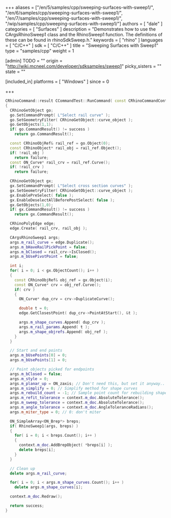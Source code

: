 +++
aliases = ["/en/5/samples/cpp/sweeping-surfaces-with-sweep1/", "/en/6/samples/cpp/sweeping-surfaces-with-sweep1/", "/en/7/samples/cpp/sweeping-surfaces-with-sweep1/", "/wip/samples/cpp/sweeping-surfaces-with-sweep1/"]
authors = [ "dale" ]
categories = [ "Surfaces" ]
description = "Demonstrates how to use the CArgsRhinoSweep1 class and the RhinoSweep1 function. The definitions of these can be found in rhinoSdkSweep.h."
keywords = [ "rhino" ]
languages = [ "C/C++" ]
sdk = [ "C/C++" ]
title = "Sweeping Surfaces with Sweep1"
type = "samples/cpp"
weight = 1

[admin]
TODO = ""
origin = "http://wiki.mcneel.com/developer/sdksamples/sweep1"
picky_sisters = ""
state = ""

[included_in]
platforms = [ "Windows" ]
since = 0

+++

```cpp
CRhinoCommand::result CCommandTest::RunCommand( const CRhinoCommandContext& context )
{
  CRhinoGetObject go;
  go.SetCommandPrompt( L"Select rail curve" );
  go.SetGeometryFilter( CRhinoGetObject::curve_object );
  go.GetObjects(1,1);
  if( go.CommandResult() != success )
    return go.CommandResult();

  const CRhinoObjRef& rail_ref = go.Object(0);
  const CRhinoObject* rail_obj = rail_ref.Object();
  if( !rail_obj )
    return failure;
  const ON_Curve* rail_crv = rail_ref.Curve();
  if( !rail_crv )
    return failure;

  CRhinoGetObject gx;
  gx.SetCommandPrompt( L"Select cross section curves" );
  gx.SetGeometryFilter( CRhinoGetObject::curve_object );
  gx.EnablePreSelect( false );
  gx.EnableDeselectAllBeforePostSelect( false );
  gx.GetObjects(1,0);
  if( gx.CommandResult() != success )
    return gx.CommandResult();

  CRhinoPolyEdge edge;
  edge.Create( rail_crv, rail_obj );

  CArgsRhinoSweep1 args;
  args.m_rail_curve = edge.Duplicate();
  args.m_bHaveRailPickPoint = false;
  args.m_bClosed = rail_crv->IsClosed();
  args.m_bUsePivotPoint = false;

  int i;
  for( i = 0; i < gx.ObjectCount(); i++ )
  {
    const CRhinoObjRef& obj_ref = gx.Object(i);
    const ON_Curve* crv = obj_ref.Curve();
    if( crv )
    {
      ON_Curve* dup_crv = crv->DuplicateCurve();

      double t = 0;
      edge.GetClosestPoint( dup_crv->PointAtStart(), &t );

      args.m_shape_curves.Append( dup_crv );
      args.m_rail_params.Append( t );
      args.m_shape_objrefs.Append( obj_ref );
    }
  }

  // Start and end points
  args.m_bUsePoints[0] = 0;
  args.m_bUsePoints[1] = 0;

  // Point objects picked for endpoints
  args.m_bClosed = false;
  args.m_style = 0;
  args.m_planar_up = ON_zaxis; // Don't need this, but set it anyway..
  args.m_simplify = 0; // Simplify method for shape curves
  args.m_rebuild_count = -1; // Sample point count for rebuilding shapes
  args.m_refit_tolerance = context.m_doc.AbsoluteTolerance();
  args.m_sweep_tolerance = context.m_doc.AbsoluteTolerance();
  args.m_angle_tolerance = context.m_doc.AngleToleranceRadians();
  args.m_miter_type = 0; // 0: don't miter

  ON_SimpleArray<ON_Brep*> breps;
  if( RhinoSweep1(args, breps) )
  {
    for( i = 0; i < breps.Count(); i++ )
    {
      context.m_doc.AddBrepObject( *breps[i] );
      delete breps[i];
    }
  }

  // Clean up
  delete args.m_rail_curve;

  for( i = 0; i < args.m_shape_curves.Count(); i++ )
    delete args.m_shape_curves[i];

  context.m_doc.Redraw();

  return success;
}
```
